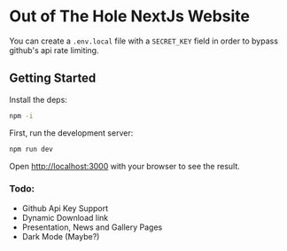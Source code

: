 # Out of The Hole NextJs Website 

You can create a `.env.local` file with a `SECRET_KEY` field in order to bypass github's api rate limiting.


## Getting Started

Install the deps:
```bash
npm -i
```

First, run the development server:

```bash
npm run dev
```

Open [http://localhost:3000](http://localhost:3000) with your browser to see the result.

### Todo:
- Github Api Key Support
- Dynamic Download link
- Presentation, News and Gallery Pages
- Dark Mode (Maybe?)
